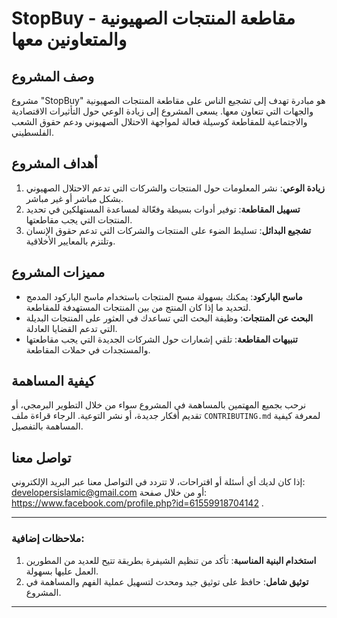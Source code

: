 # StopBuy - مقاطعة المنتجات الصهيونية والمتعاونين معها

## وصف المشروع

مشروع "StopBuy" هو مبادرة تهدف إلى تشجيع الناس على مقاطعة المنتجات الصهيونية والجهات التي تتعاون معها. يسعى المشروع إلى زيادة الوعي حول التأثيرات الاقتصادية والاجتماعية للمقاطعة كوسيلة فعالة لمواجهة الاحتلال الصهيوني ودعم حقوق الشعب الفلسطيني. 

## أهداف المشروع

1. **زيادة الوعي**: نشر المعلومات حول المنتجات والشركات التي تدعم الاحتلال الصهيوني بشكل مباشر أو غير مباشر.
2. **تسهيل المقاطعة**: توفير أدوات بسيطة وفعّالة لمساعدة المستهلكين في تحديد المنتجات التي يجب مقاطعتها.
3. **تشجيع البدائل**: تسليط الضوء على المنتجات والشركات التي تدعم حقوق الإنسان وتلتزم بالمعايير الأخلاقية.

## مميزات المشروع

- **ماسح الباركود**: يمكنك بسهولة مسح المنتجات باستخدام ماسح الباركود المدمج لتحديد ما إذا كان المنتج من بين المنتجات المستهدفة للمقاطعة.
- **البحث عن المنتجات**: وظيفة البحث التي تساعدك في العثور على المنتجات البديلة التي تدعم القضايا العادلة.
- **تنبيهات المقاطعة**: تلقي إشعارات حول الشركات الجديدة التي يجب مقاطعتها والمستجدات في حملات المقاطعة.

## كيفية المساهمة

نرحب بجميع المهتمين بالمساهمة في المشروع سواء من خلال التطوير البرمجي، أو تقديم أفكار جديدة، أو نشر التوعية. الرجاء قراءة ملف `CONTRIBUTING.md` لمعرفة كيفية المساهمة بالتفصيل.

## تواصل معنا

إذا كان لديك أي أسئلة أو اقتراحات، لا تتردد في التواصل معنا عبر البريد الإلكتروني: developersislamic@gmail.com أو من خلال صفحة: https://www.facebook.com/profile.php?id=61559918704142 .

---

### ملاحظات إضافية:

1. **استخدام البنية المناسبة**: تأكد من تنظيم الشيفرة بطريقة تتيح للعديد من المطورين العمل عليها بسهولة.
2. **توثيق شامل**: حافظ على توثيق جيد ومحدث لتسهيل عملية الفهم والمساهمة في المشروع.

---
